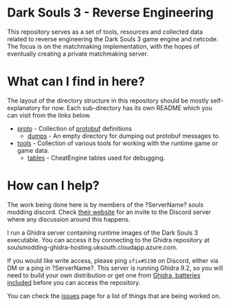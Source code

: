 # Dark Souls 3 - Reverse Engineering

This repository serves as a set of tools, resources and collected data related to reverse engineering the Dark Souls 3 game engine and netcode.
The focus is on the matchmaking implementation, with the hopes of eventually creating a private matchmaking server.

# What can I find in here?

The layout of the directory structure in this repository should be mostly self-explanatory for now.
Each sub-directory has its own README which you can visit from the links below.

- [proto](/tree/master/proto) - Collection of [protobuf](https://github.com/protocolbuffers/protobuf/) definitions
    - [dumps](/tree/master/proto/dumps) - An empty directory for dumping out protobuf messages to.
- [tools](/tree/master/tools) - Collection of various tools for working with the runtime game or game data.
    - [tables](/tree/master/tools/tables) - CheatEngine tables used for debugging.

# How can I help?

The work being done here is by members of the ?ServerName? souls modding discord.
Check [their website](http://soulsmodding.wikidot.com/) for an invite to the Discord server where any discussion around this happens.
 
I run a Ghidra server containing runtime images of the Dark Souls 3 executable.
You can access it by connecting to the Ghidra repository at soulsmodding-ghidra-hosting.uksouth.cloudapp.azure.com.

If you would like write access, please ping `sfix#5190` on Discord, either via DM or a ping in ?ServerName?.
This server is running Ghidra 9.2, so you will need to build your own distribution or get one from [Ghidra, batteries included](https://github.com/garyttierney/ghidra-batteries-included) before you can access the repository.

You can check the [issues](https://github.com/garyttierney/ds3-open-re/issues) page for a list of things that are being worked on. 